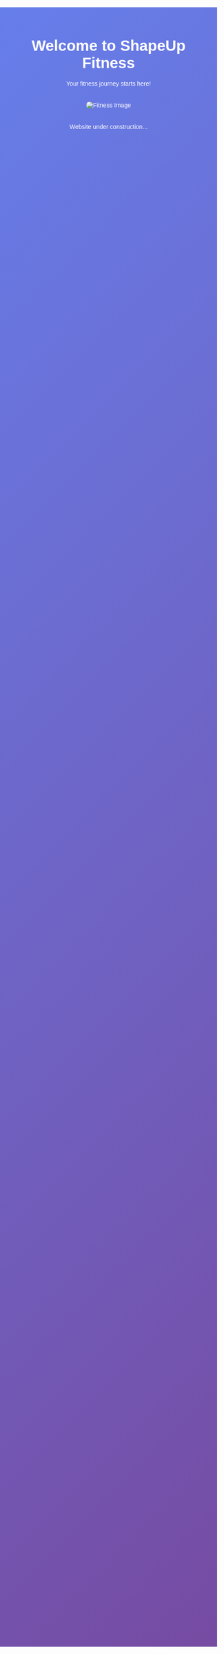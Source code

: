 <!DOCTYPE html>
<html lang="en">
<head>
    <meta charset="UTF-8">
    <meta name="viewport" content="width=device-width, initial-scale=1.0">
    <title>ShapeUp Fitness</title>
    <style>
        body {
            font-family: Arial, sans-serif;
            margin: 0;
            padding: 0;
            background: linear-gradient(135deg, #667eea, #764ba2);
            color: white;
        }
        .container {
            max-width: 800px;
            margin: 100px auto;
            text-align: center;
            padding: 20px;
        }
        h1 {
            font-size: 2.5em;
            margin-bottom: 20px;
        }
        img {
            max-width: 100%;
            height: auto;
            border-radius: 10px;
            margin: 20px 0;
        }
    </style>
</head>
<body>
    <div class="container">
        <h1>Welcome to ShapeUp Fitness</h1>
        <p>Your fitness journey starts here!</p>
        <img src="1000007918.jpg" alt="Fitness Image" onerror="this.style.display='none'">
        <p>Website under construction...</p>
    </div>
</body>
</html>
